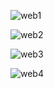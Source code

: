 ![web1](https://user-images.githubusercontent.com/81222258/137015221-feec8252-8ebe-4b5a-beec-082dafa07546.PNG)

![web2](https://user-images.githubusercontent.com/81222258/137015226-4afc7402-6e76-4452-aab9-d8d468ab7e4b.PNG)

![web3](https://user-images.githubusercontent.com/81222258/137015248-0320068a-f258-45c8-9b5f-bc0850cfd37c.PNG)

![web4](https://user-images.githubusercontent.com/81222258/137015253-53fb1607-3e3e-4e1e-b2b9-5f698863fb30.PNG)
